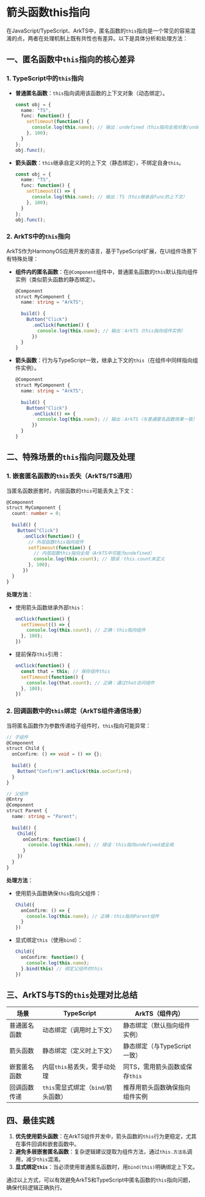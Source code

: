 # 箭头函数this指向

在JavaScript/TypeScript、ArkTS中，匿名函数的`this`指向是一个常见的容易混淆的点，两者在处理机制上既有共性也有差异。以下是具体分析和处理方法：

## 一、匿名函数中`this`指向的核心差异

### 1. TypeScript中的`this`指向

- **普通匿名函数**：`this`指向调用该函数的上下文对象（动态绑定）。

  ```typescript
  const obj = {
    name: "TS",
    func: function() {
      setTimeout(function() {
        console.log(this.name); // 输出：undefined（this指向全局对象/undefined）
      }, 100);
    }
  };
  obj.func();
  ```

- **箭头函数**：`this`继承自定义时的上下文（静态绑定），不绑定自身`this`。

  ```typescript
  const obj = {
    name: "TS",
    func: function() {
      setTimeout(() => {
        console.log(this.name); // 输出：TS（this继承自func的上下文）
      }, 100);
    }
  };
  obj.func();
  ```

### 2. ArkTS中的`this`指向

ArkTS作为HarmonyOS应用开发的语言，基于TypeScript扩展，在UI组件场景下有特殊处理：

- **组件内的匿名函数**：在`@Component`组件中，普通匿名函数的`this`默认指向组件实例（类似箭头函数的静态绑定）。

  ```typescript
  @Component
  struct MyComponent {
    name: string = "ArkTS";
    
    build() {
      Button("Click")
        .onClick(function() {
          console.log(this.name); // 输出：ArkTS（this指向组件实例）
        })
    }
  }
  ```

- **箭头函数**：行为与TypeScript一致，继承上下文的`this`（在组件中同样指向组件实例）。

  ```typescript
  @Component
  struct MyComponent {
    name: string = "ArkTS";
    
    build() {
      Button("Click")
        .onClick(() => {
          console.log(this.name); // 输出：ArkTS（与普通匿名函数效果一致）
        })
    }
  }
  ```

## 二、特殊场景的`this`指向问题及处理

### 1. 嵌套匿名函数的`this`丢失（ArkTS/TS通用）

当匿名函数嵌套时，内层函数的`this`可能丢失上下文：

```typescript
@Component
struct MyComponent {
  count: number = 0;
  
  build() {
    Button("Click")
      .onClick(function() {
        // 外层函数this指向组件
        setTimeout(function() {
          // 内层函数this指向全局（ArkTS中可能为undefined）
          console.log(this.count); // 错误：this.count未定义
        }, 100);
      })
  }
}
```

**处理方法**：

- 使用箭头函数继承外部`this`：

  ```typescript
  onClick(function() {
    setTimeout(() => {
      console.log(this.count); // 正确：this指向组件
    }, 100);
  })
  ```

- 提前保存`this`引用：

  ```typescript
  onClick(function() {
    const that = this; // 保存组件this
    setTimeout(function() {
      console.log(that.count); // 正确：通过that访问组件
    }, 100);
  })
  ```

### 2. 回调函数中的`this`绑定（ArkTS组件通信场景）

当将匿名函数作为参数传递给子组件时，`this`指向可能异常：

```typescript
// 子组件
@Component
struct Child {
  onConfirm: () => void = () => {};
  
  build() {
    Button("Confirm").onClick(this.onConfirm);
  }
}

// 父组件
@Entry
@Component
struct Parent {
  name: string = "Parent";
  
  build() {
    Child({
      onConfirm: function() {
        console.log(this.name); // 错误：this指向undefined或全局
      }
    })
  }
}
```

**处理方法**：

- 使用箭头函数确保`this`指向父组件：

  ```typescript
  Child({
    onConfirm: () => {
      console.log(this.name); // 正确：this指向Parent组件
    }
  })
  ```

- 显式绑定`this`（使用`bind`）：

  ```typescript
  Child({
    onConfirm: function() {
      console.log(this.name);
    }.bind(this) // 绑定父组件的this
  })
  ```

## 三、ArkTS与TS的`this`处理对比总结

| 场景                | TypeScript                          | ArkTS（组件内）                     |
|---------------------|-------------------------------------|-------------------------------------|
| 普通匿名函数        | 动态绑定（调用时上下文）            | 静态绑定（默认指向组件实例）        |
| 箭头函数            | 静态绑定（定义时上下文）            | 静态绑定（与TypeScript一致）        |
| 嵌套匿名函数        | 内层`this`易丢失，需手动处理        | 同TS，需用箭头函数或保存`this`      |
| 回调函数传递        | `this`需显式绑定（`bind`/箭头函数） | 推荐用箭头函数确保指向组件实例      |

## 四、最佳实践

1. **优先使用箭头函数**：在ArkTS组件开发中，箭头函数的`this`行为更稳定，尤其在事件回调和嵌套函数中。
2. **避免多层嵌套匿名函数**：复杂逻辑建议提取为组件方法，通过`this.方法名`调用，减少`this`混淆。
3. **显式绑定`this`**：当必须使用普通匿名函数时，用`bind(this)`明确绑定上下文。

通过以上方式，可以有效避免ArkTS和TypeScript中匿名函数的`this`指向问题，确保代码逻辑正确执行。

